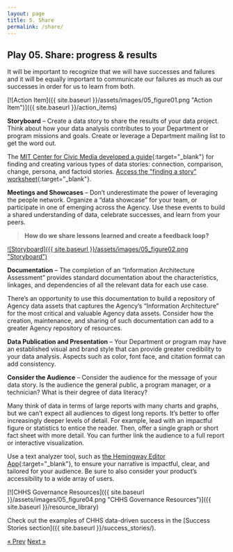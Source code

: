 ```yaml
---
layout: page
title: 5. Share
permalink: /share/
---
```

## Play 05. Share: progress & results

It will be important to recognize that we will have successes and failures and it will be equally important to communicate our failures as much as our successes in order for us to learn from both. 

[![Action Item]({{ site.baseurl }}/assets/images/05_figure01.png "Action Item")]({{ site.baseurl }}/action_items)

**Storyboard** – Create a data story to share the results of your data project. Think about how your data analysis contributes to your Department or program missions and goals.  Create or leverage a Department mailing list to get the word out.

The [MIT Center for Civic Media developed a guide](https://datatherapy.org/activities/activity-finding-a-story-in-data/){:target="_blank"} for finding and creating various types of data stories: connection, comparison, change, persona, and factoid stories. [Access the "finding a story" worksheet](https://datatherapy.files.wordpress.com/2014/07/finding-a-story-worksheets-v1-1.pdf){:target="_blank"}.

**Meetings and Showcases** – Don’t underestimate the power of leveraging the people network. Organize a “data showcase” for your team, or participate in one of emerging across the Agency. Use these events to build a shared understanding of data, celebrate successes, and learn from your peers.

>**How do we share lessons learned and create a feedback loop?**

[![Storyboard]({{ site.baseurl }}/assets/images/05_figure02.png "Storyboard")](https://letsgethealthy.ca.gov/)

**Documentation** – The completion of an “Information Architecture Assessment” provides standard documentation about the characteristics, linkages, and dependencies of all the relevant data for each use case.

There’s an opportunity to use this documentation to build a repository of Agency data assets that captures the Agency’s “Information Architecture” for the most critical and valuable Agency data assets. Consider how the creation, maintenance, and sharing of such documentation can add to a greater Agency repository of resources.

**Data Publication and Presentation** – Your Department or program may have an established visual and brand style that can provide greater credibility to your data analysis. Aspects such as color, font face, and citation format can add consistency.

**Consider the Audience** – Consider the audience for the message of your data story. Is the audience the general public, a program manager, or a technician? What is their degree of data literacy?

Many think of data in terms of large reports with many charts and graphs, but we can’t expect all audiences to digest long reports. It’s better to offer increasingly deeper levels of detail. For example, lead with an impactful figure or statistics to entice the reader. Then, offer a single graph or short fact sheet with more detail. You can further link the audience to a full report or interactive visualization.

Use a text analyzer tool, such as [the Hemingway Editor App](http://www.hemingwayapp.com/){:target="_blank"}, to ensure your narrative is impactful, clear, and tailored for your audience. Be sure to also consider your product’s accessibility to a wide array of users.

[![CHHS Governance Resources]({{ site.baseurl }}/assets/images/05_figure04.png "CHHS Governance Resources")]({{ site.baseurl }}/resource_library)

Check out the examples of CHHS data-driven success in the [Success Stories section]({{ site.baseurl }}/success_stories/).

<!-- Pagination -->
<div class="pagination">
  <a class="pagination-item older" href="{{ site.baseurl }}/evaluate">&laquo; Prev</a>
  <a class="pagination-item newer" href="{{ site.baseurl }}/action_items">Next &raquo;</a>
</div>

